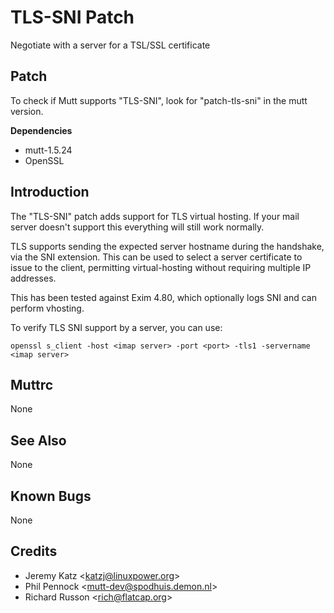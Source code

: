 TLS-SNI Patch
=============

Negotiate with a server for a TSL/SSL certificate

Patch
-----

To check if Mutt supports "TLS-SNI", look for "patch-tls-sni" in the mutt version.

**Dependencies**
-   mutt-1.5.24
-   OpenSSL

Introduction
------------

The "TLS-SNI" patch adds support for TLS virtual hosting. If your mail server doesn't support this everything will still work normally.

TLS supports sending the expected server hostname during the handshake, via the SNI extension. This can be used to select a server certificate to issue to the client, permitting virtual-hosting without requiring multiple IP addresses.

This has been tested against Exim 4.80, which optionally logs SNI and can perform vhosting.

To verify TLS SNI support by a server, you can use:

    openssl s_client -host <imap server> -port <port> -tls1 -servername <imap server>

Muttrc
------

None

See Also
--------

None

Known Bugs
----------

None

Credits
-------

-   Jeremy Katz \<katzj@linuxpower.org\>
-   Phil Pennock \<mutt-dev@spodhuis.demon.nl\>
-   Richard Russon \<rich@flatcap.org\>

